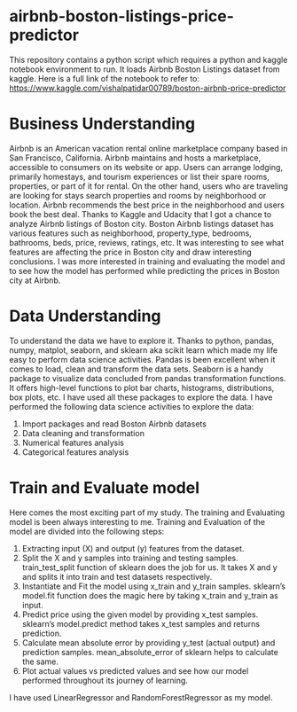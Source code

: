 # airbnb-boston-listings-price-predictor

This repository contains a python script which requires a python and kaggle notebook environment to run. It loads Airbnb Boston Listings dataset from kaggle. Here is a full link of the notebook to refer to: https://www.kaggle.com/vishalpatidar00789/boston-airbnb-price-predictor

# Business Understanding
Airbnb is an American vacation rental online marketplace company based in San Francisco, California. Airbnb maintains and hosts a marketplace, accessible to consumers on its website or app. Users can arrange lodging, primarily homestays, and tourism experiences or list their spare rooms, properties, or part of it for rental. On the other hand, users who are traveling are looking for stays search properties and rooms by neighborhood or location. Airbnb recommends the best price in the neighborhood and users book the best deal. Thanks to Kaggle and Udacity that I got a chance to analyze Airbnb listings of Boston city. Boston Airbnb listings dataset has various features such as neighborhood, property_type, bedrooms, bathrooms, beds, price, reviews, ratings, etc. It was interesting to see what features are affecting the price in Boston city and draw interesting conclusions. I was more interested in training and evaluating the model and to see how the model has performed while predicting the prices in Boston city at Airbnb.

# Data Understanding
To understand the data we have to explore it. Thanks to python, pandas, numpy, matplot, seaborn, and sklearn aka scikit learn which made my life easy to perform data science activities. Pandas is been excellent when it comes to load, clean and transform the data sets. Seaborn is a handy package to visualize data concluded from pandas transformation functions. It offers high-level functions to plot bar charts, histograms, distributions, box plots, etc. I have used all these packages to explore the data. I have performed the following data science activities to explore the data:

1. Import packages and read Boston Airbnb datasets
2. Data cleaning and transformation
3. Numerical features analysis
4. Categorical features analysis

# Train and Evaluate model
Here comes the most exciting part of my study. The training and Evaluating model is been always interesting to me. Training and Evaluation of the model are divided into the following steps:

1. Extracting input (X) and output (y) features from the dataset.
2. Split the X and y samples into training and testing samples. train_test_split function of sklearn does the job for us. It takes X and y and splits it into train and test datasets respectively.
3. Instantiate and Fit the model using x_train and y_train samples. sklearn’s model.fit function does the magic here by taking x_train and y_train as input.
4. Predict price using the given model by providing x_test samples. sklearn’s model.predict method takes x_test samples and returns prediction.
5. Calculate mean absolute error by providing y_test (actual output) and prediction samples. mean_absolute_error of sklearn helps to calculate the same.
6. Plot actual values vs predicted values and see how our model performed throughout its journey of learning.

I have used LinearRegressor and RandomForestRegressor as my model.
